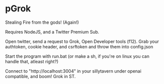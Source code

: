 # pGrok
Stealing Fire from the gods! (Again!)

Requires NodeJS, and a Twitter Premium Sub.

Open twitter, send a request to Grok, Open Developer tools (f12). Grab your authtoken, cookie header, and csrftoken and throw them into config.json

Start the program with run.bat (or make a sh, if you're on linux you can handle that, atleast right?)

Connect to "http://localhost:3004" in your sillytavern under openai compatible, and boom! Grok in ST. 
